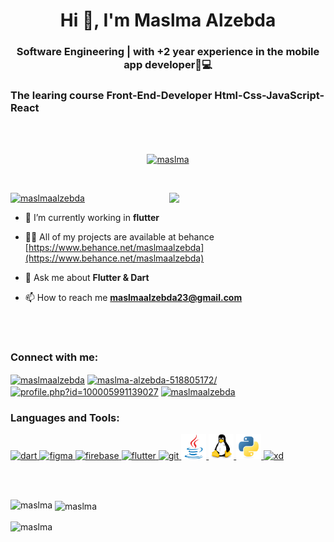 <h1 align="center">Hi 👋, I'm Maslma Alzebda</h1>
<h3 align="center">Software Engineering | with +2 year experience in the mobile app developer📱💻</h3>
<h3 align="start">The learing course Front-End-Developer Html-Css-JavaScript-React</h3>

<br><br>

<p align="center"> <a href="https://github.com/ryo-ma/github-profile-trophy"><img src="https://github-profile-trophy.vercel.app/?username=maslma" alt="maslma" /></a> </p>

<br>

<picture> <img align="right" src="https://github.com/7oSkaaa/7oSkaaa/blob/main/Images/Right_Side.gif?raw=true" width = 250px></picture>


<p align="left"> <a href="https://twitter.com/maslmaalzebda" target="blank"><img src="https://img.shields.io/twitter/follow/maslmaalzebda?logo=twitter&style=for-the-badge" alt="maslmaalzebda" /></a> </p>

- 🔭 I’m currently working in **flutter**

- 👨‍💻 All of my projects are available at behance [https://www.behance.net/maslmaalzebda](https://www.behance.net/maslmaalzebda)

- 💬 Ask me about **Flutter & Dart**

- 📫 How to reach me **maslmaalzebda23@gmail.com**

<br><br>


<h3 align="left">Connect with me:</h3>
<p align="left">
<a href="https://twitter.com/maslmaalzebda" target="blank"><img align="center" src="https://raw.githubusercontent.com/rahuldkjain/github-profile-readme-generator/master/src/images/icons/Social/twitter.svg" alt="maslmaalzebda" height="30" width="40" /></a>
<a href="https://linkedin.com/in/maslma-alzebda-518805172/" target="blank"><img align="center" src="https://raw.githubusercontent.com/rahuldkjain/github-profile-readme-generator/master/src/images/icons/Social/linked-in-alt.svg" alt="maslma-alzebda-518805172/" height="30" width="40" /></a>
<a href="https://fb.com/profile.php?id=100005991139027" target="blank"><img align="center" src="https://raw.githubusercontent.com/rahuldkjain/github-profile-readme-generator/master/src/images/icons/Social/facebook.svg" alt="profile.php?id=100005991139027" height="30" width="40" /></a>
<a href="https://www.behance.net/maslmaalzebda" target="blank"><img align="center" src="https://raw.githubusercontent.com/rahuldkjain/github-profile-readme-generator/master/src/images/icons/Social/behance.svg" alt="maslmaalzebda" height="30" width="40" /></a>
</p>

<h3 align="left">Languages and Tools:</h3>
<p align="left"> <a href="https://dart.dev" target="_blank" rel="noreferrer"> <img src="https://www.vectorlogo.zone/logos/dartlang/dartlang-icon.svg" alt="dart" width="40" height="40"/> </a> <a href="https://www.figma.com/" target="_blank" rel="noreferrer"> <img src="https://www.vectorlogo.zone/logos/figma/figma-icon.svg" alt="figma" width="40" height="40"/> </a> <a href="https://firebase.google.com/" target="_blank" rel="noreferrer"> <img src="https://www.vectorlogo.zone/logos/firebase/firebase-icon.svg" alt="firebase" width="40" height="40"/> </a> <a href="https://flutter.dev" target="_blank" rel="noreferrer"> <img src="https://www.vectorlogo.zone/logos/flutterio/flutterio-icon.svg" alt="flutter" width="40" height="40"/> </a> <a href="https://git-scm.com/" target="_blank" rel="noreferrer"> <img src="https://www.vectorlogo.zone/logos/git-scm/git-scm-icon.svg" alt="git" width="40" height="40"/> </a> <a href="https://www.java.com" target="_blank" rel="noreferrer"> <img src="https://raw.githubusercontent.com/devicons/devicon/master/icons/java/java-original.svg" alt="java" width="40" height="40"/> </a> <a href="https://www.linux.org/" target="_blank" rel="noreferrer"> <img src="https://raw.githubusercontent.com/devicons/devicon/master/icons/linux/linux-original.svg" alt="linux" width="40" height="40"/> </a> <a href="https://www.python.org" target="_blank" rel="noreferrer"> <img src="https://raw.githubusercontent.com/devicons/devicon/master/icons/python/python-original.svg" alt="python" width="40" height="40"/> </a> <a href="https://www.adobe.com/products/xd.html" target="_blank" rel="noreferrer"> <img src="https://cdn.worldvectorlogo.com/logos/adobe-xd.svg" alt="xd" width="40" height="40"/> </a> </p>

<br><br>


<p><img align="left" src="https://github-readme-stats.vercel.app/api/top-langs?username=maslma&show_icons=true&locale=en&layout=compact" alt="maslma" /></p>

<p>&nbsp;<img align="center" src="https://github-readme-stats.vercel.app/api?username=maslma&show_icons=true&locale=en" alt="maslma" /></p>

<p><img align="center" src="https://github-readme-streak-stats.herokuapp.com/?user=maslma&" alt="maslma" /></p>
